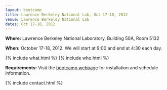 ```yaml
---
layout: bootcamp
title: Lawrence Berkeley National Lab, Oct 17-18, 2012
venue: Lawrence Berkeley National Lab
dates: Oct 17-18, 2012
---
```

**Where:** Lawrence Berkeley National Laboratory, Building 50A, Room 5132

**When:** October 17-18, 2012. We will start at 9:00 and end at 4:30 each day.

{% include what.html %}
{% include who.html %}

**Requirements:** Visit the [bootcamp webpage](http://swcarpentry.github.com/2012-10-lbl/) for installation and schedule information.

{% include contact.html %}
